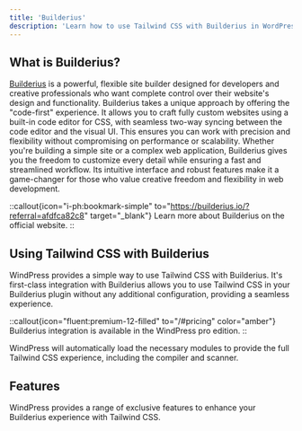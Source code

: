```yaml
---
title: 'Builderius'
description: 'Learn how to use Tailwind CSS with Builderius in WordPress.'
---
```


## What is Builderius?

[Builderius](https://builderius.io/?referral=afdfca82c8) is a powerful, flexible site builder designed for developers and creative professionals who want complete control over their website's design and functionality. Builderius takes a unique approach by offering the "code-first" experience. It allows you to craft fully custom websites using a built-in code editor for CSS, with seamless two-way syncing between the code editor and the visual UI. This ensures you can work with precision and flexibility without compromising on performance or scalability. Whether you're building a simple site or a complex web application, Builderius gives you the freedom to customize every detail while ensuring a fast and streamlined workflow. Its intuitive interface and robust features make it a game-changer for those who value creative freedom and flexibility in web development.

::callout{icon="i-ph:bookmark-simple" to="https://builderius.io/?referral=afdfca82c8" target="_blank"}
Learn more about Builderius on the official website.
::

## Using Tailwind CSS with Builderius

WindPress provides a simple way to use Tailwind CSS with Builderius. It's first-class integration with Builderius allows you to use Tailwind CSS in your Builderius plugin without any additional configuration, providing a seamless experience.

::callout{icon="fluent:premium-12-filled" to="/#pricing" color="amber"}
Builderius integration is available in the WindPress pro edition.
::

WindPress will automatically load the necessary modules to provide the full Tailwind CSS experience, including the compiler and scanner.

## Features

WindPress provides a range of exclusive features to enhance your Builderius experience with Tailwind CSS.
